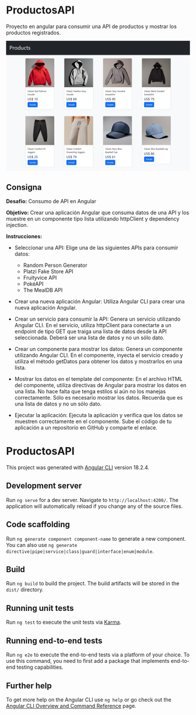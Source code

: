 # ProductosAPI
Proyecto en angular para consumir una API de productos y mostrar los productos registrados.

![Lista de Productos](captures/Productos_List.png)

## Consigna
**Desafío:** Consumo de API en Angular

**Objetivo:** Crear una aplicación Angular que consuma datos de una API y los muestre en un componente tipo lista utilizando httpClient y dependency injection.

**Instrucciones:**
* Seleccionar una API: Elige una de las siguientes APIs para consumir datos:
    * Random Person Generator
    * Platzi Fake Store API
    * Fruityvice API
    * PokéAPI
    * The MealDB API

* Crear una nueva aplicación Angular: Utiliza Angular CLI para crear una nueva aplicación Angular.
* Crear un servicio para consumir la API: Genera un servicio utilizando Angular CLI. En el servicio, utiliza httpClient para conectarte a un endpoint de tipo GET que traiga una lista de datos desde la API seleccionada. Deberá ser una lista de datos y no un sólo dato.
* Crear un componente para mostrar los datos: Genera un componente utilizando Angular CLI. En el componente, inyecta el servicio creado y utiliza el método getDatos para obtener los datos y mostrarlos en una lista.
* Mostrar los datos en el template del componente: En el archivo HTML del componente, utiliza directivas de Angular para mostrar los datos en una lista. No hace falta que tenga estilos si aún no los manejas correctamente. Sólo es necesario mostrar los datos. Recuerda que es una lista de datos y no un sólo dato.
* Ejecutar la aplicación: Ejecuta la aplicación y verifica que los datos se muestren correctamente en el componente.
 Sube el código de tu aplicación a un repositorio en GitHub y comparte el enlace.

# ProductosAPI

This project was generated with [Angular CLI](https://github.com/angular/angular-cli) version 18.2.4.

## Development server

Run `ng serve` for a dev server. Navigate to `http://localhost:4200/`. The application will automatically reload if you change any of the source files.

## Code scaffolding

Run `ng generate component component-name` to generate a new component. You can also use `ng generate directive|pipe|service|class|guard|interface|enum|module`.

## Build

Run `ng build` to build the project. The build artifacts will be stored in the `dist/` directory.

## Running unit tests

Run `ng test` to execute the unit tests via [Karma](https://karma-runner.github.io).

## Running end-to-end tests

Run `ng e2e` to execute the end-to-end tests via a platform of your choice. To use this command, you need to first add a package that implements end-to-end testing capabilities.

## Further help

To get more help on the Angular CLI use `ng help` or go check out the [Angular CLI Overview and Command Reference](https://angular.dev/tools/cli) page.
